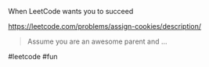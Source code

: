 When LeetCode wants you to succeed

https://leetcode.com/problems/assign-cookies/description/
>Assume you are an awesome parent and ...

#leetcode #fun